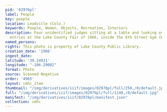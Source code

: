 ```yaml
---
pid: '02976pl'
label: People
key: people
location: Leadville (Colo.)
keywords: People, Women, Objects, Recreation, Interiors
description: Four unidentified judges sitting at a table and looking over competition
  entries at the Lake County Fair of 1966, inside the 6th Street Gym (Wingenbach Collection)
named_persons: 
rights: This photo is property of Lake County Public Library.
creation_date: '1966'
ingest_date: 
latitude: '39.24921'
longitude: "-106.29082"
format: Photo
source: Scanned Negative
order: '4965'
layout: cmhc_item
thumbnail: "/img/derivatives/iiif/images/02976pl/full/250,/0/default.jpg"
full: "/img/derivatives/iiif/images/02976pl/full/1140,/0/default.jpg"
manifest: "/img/derivatives/iiif/02976pl/manifest.json"
collection: cmhc
---
```

